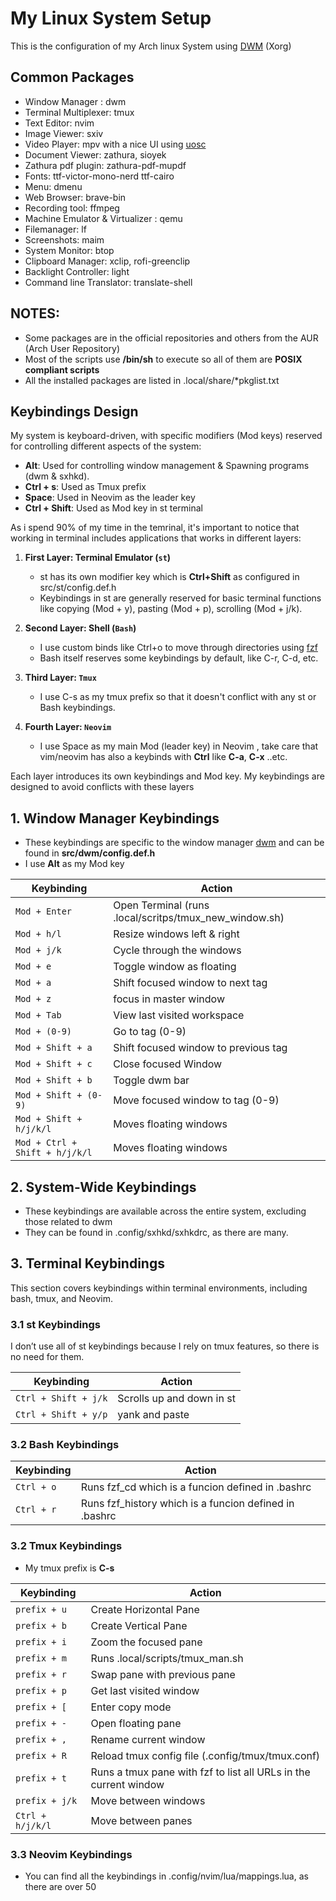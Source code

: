 # My Linux System Setup

This is the configuration of my Arch linux System using [DWM](https://dwm.suckless.org/) (Xorg)

## Common Packages
- Window Manager : dwm
- Terminal Multiplexer: tmux
- Text Editor: nvim
- Image Viewer: sxiv
- Video Player: mpv with a nice UI using [uosc](https://github.com/tomasklaen/uosc)
- Document Viewer: zathura, sioyek 
- Zathura pdf plugin: zathura-pdf-mupdf
- Fonts: ttf-victor-mono-nerd ttf-cairo
- Menu: dmenu 
- Web Browser: brave-bin 
- Recording tool: ffmpeg
- Machine Emulator & Virtualizer : qemu
- Filemanager: lf
- Screenshots: maim
- System Monitor: btop
- Clipboard Manager: xclip, rofi-greenclip
- Backlight Controller: light
- Command line Translator: translate-shell
 
## NOTES:
- Some packages are in the official repositories and others from the AUR (Arch User Repository)
- Most of the scripts use **/bin/sh** to execute so all of them are **POSIX compliant scripts**
- All the installed packages are listed in .local/share/*pkglist.txt 

## Keybindings Design

My system is keyboard-driven, with specific modifiers (Mod keys) reserved for controlling different aspects of the system:

- **Alt**: Used for controlling window management & Spawning programs (dwm & sxhkd).
- **Ctrl + s**: Used as Tmux prefix
- **Space**: Used in Neovim as the leader key
- **Ctrl + Shift**: Used as Mod key in st terminal


As i spend 90% of my time in the temrinal, it's important to notice that working in terminal includes applications that works in different layers:

1. **First Layer: Terminal Emulator (`st`)**
   - st has its own modifier key which is **Ctrl+Shift** as configured in src/st/config.def.h
   - Keybindings in st are generally reserved for basic terminal functions like copying (Mod + y), pasting (Mod + p), scrolling (Mod + j/k).

2. **Second Layer: Shell (`Bash`)**
   - I use custom binds like Ctrl+o to move through directories using [fzf](https://github.com/junegunn/fzf) 
   - Bash itself reserves some keybindings by default, like C-r, C-d, etc.

3. **Third Layer: `Tmux`**
   - I use C-s as my tmux prefix so that it doesn't conflict with any st or Bash keybindings.

4. **Fourth Layer: `Neovim`**
   - I use Space as my main Mod (leader key) in Neovim , take care that vim/neovim has also a keybinds with **Ctrl** like **C-a**, **C-x** ..etc.

Each layer introduces its own keybindings and Mod key. My keybindings are designed to avoid conflicts with these layers


## 1. Window Manager Keybindings

- These keybindings are specific to the window manager [dwm](https://dwm.suckless.org/) and can be found in **src/dwm/config.def.h**
- I use **Alt** as my Mod key 

| **Keybinding**                    | **Action**                    
|---------------------------        |-------------------------------
| `Mod + Enter`                     | Open Terminal (runs .local/scritps/tmux_new_window.sh) 
| `Mod + h/l`                       | Resize windows left & right   
| `Mod + j/k`                       | Cycle through the windows
| `Mod + e`                         | Toggle window as floating
| `Mod + a`                         | Shift focused window to next tag
| `Mod + z`                         | focus in master window
| `Mod + Tab`                       | View last visited workspace
| `Mod + (0-9)`                     | Go to tag (0-9)
| `Mod + Shift + a`                 | Shift focused window to previous tag
| `Mod + Shift + c`                 | Close focused Window          
| `Mod + Shift + b`                 | Toggle dwm bar
| `Mod + Shift + (0-9)`             | Move focused window to tag (0-9)
| `Mod + Shift + h/j/k/l`           | Moves floating windows
| `Mod + Ctrl + Shift + h/j/k/l`    | Moves floating windows

## 2. System-Wide Keybindings

- These keybindings are available across the entire system, excluding those related to dwm 
- They can be found in .config/sxhkd/sxhkdrc, as there are many.

## 3. Terminal Keybindings

This section covers keybindings within terminal environments, including bash, tmux, and Neovim.

### 3.1 st Keybindings
I don’t use all of st keybindings because I rely on tmux features, so there is no need for them.

| **Keybinding**            | **Action**                              
|---------------------------|-----------------------------------------
| `Ctrl + Shift + j/k`      | Scrolls up and down in st
| `Ctrl + Shift + y/p`      | yank and paste

### 3.2 Bash Keybindings

| **Keybinding**  | **Action**                              
|-----------------|-----------------------------------------
| `Ctrl + o`      | Runs fzf_cd which is a funcion defined in .bashrc
| `Ctrl + r`      | Runs fzf_history which is a funcion defined in .bashrc

### 3.2 Tmux Keybindings
- My tmux prefix is **C-s**

| **Keybinding**    | **Action**                
|-------------------|---------------------------
| `prefix + u`      | Create Horizontal Pane           
| `prefix + b`      | Create Vertical Pane        
| `prefix + i`      | Zoom the focused pane
| `prefix + m`      | Runs .local/scripts/tmux_man.sh
| `prefix + r`      | Swap pane with previous pane
| `prefix + p`      | Get last visited window
| `prefix + [`      | Enter copy mode
| `prefix + -`      | Open floating pane
| `prefix + ,`      | Rename current window
| `prefix + R`      | Reload tmux config file (.config/tmux/tmux.conf)
| `prefix + t`      | Runs a tmux pane with fzf to list all URLs in the current window
| `prefix + j/k`    | Move between windows
| `Ctrl + h/j/k/l`  | Move between panes

### 3.3 Neovim Keybindings
- You can find all the keybindings in .config/nvim/lua/mappings.lua, as there are over 50
